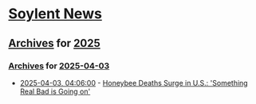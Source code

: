 # [Soylent News](../../../README.md)

## [Archives](../../index.md) for [2025](../index.md)

### [Archives](../../index.md) for [2025-04-03](index.md)

* [2025-04-03, 04:06:00](https://soylentnews.org/article.pl?sid=25/04/01/1135252&from=rss) - [Honeybee Deaths Surge in U.S.: 'Something Real Bad is Going on'](https://soylentnews.org/article.pl?sid=25/04/01/1135252&from=rss)

